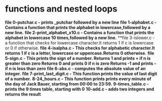 # functions and nested loops
**file 0-putchar.c - prints _putchar followed by a new line**
**file 1-alphabet.c - Contains a function that prints the alphabet in lowercase,followed by a new line.**
**file 2-print_alphabet_x10.c - Contains a function that prints the alphabet in lowercase 10 times,followed by a new line.**
**file 3-islower.c - a function that checks for lowercase character.It returns 1 if c is lowercase or 0 if otherwise.
**file 4-isalpha.c - This checks for alphabetic character.It returns 1 if c is a letter, lowercase or uppercase.Returns 0 otherwise.**
**file 5-sign.c - This prints the sign of a number. 
Returns 1 and prints + if n is greater than zero
Returns 0 and prints 0 if n is zero
Returns -1 and prints - if n is less than zero**
**file 6-abs.c - computes the absolute value of an integer.**
**file 7-print_last_digit.c - This function prints the value of last digit of a number.**
**8-24_hours.c - This function prints prints every minute of the day of Jack Bauer, starting from 00:00 to 23:59.**
**9-times_table.c - prints the 9 times table, starting with 0**
**10-add.c - adds two integers and returns the result**
